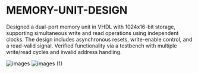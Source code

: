 # MEMORY-UNIT-DESIGN
Designed a dual-port memory unit in VHDL with 1024x16-bit storage, supporting simultaneous write and read operations using independent clocks. The design includes asynchronous resets, write-enable control, and a read-valid signal. Verified functionality via a testbench with multiple write/read cycles and invalid address handling.

![images](https://github.com/user-attachments/assets/42fc6a6e-bcfa-4c2f-ae21-61365927c825)
![images (1)](https://github.com/user-attachments/assets/2e20c7fe-6b25-4fbc-aabc-c7a2b1248565)
